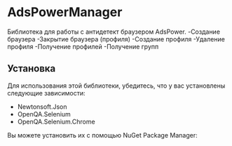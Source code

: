 ﻿# AdsPowerManager
Библиотека для работы с антидетект браузером AdsPower.
-Создание браузера
-Закрытие браузера (профиля)
-Создание профиля
-Удаление профиля
-Получение профилей
-Получение групп

## Установка

Для использования этой библиотеки, убедитесь, что у вас установлены следующие зависимости:

- Newtonsoft.Json
- OpenQA.Selenium
- OpenQA.Selenium.Chrome

Вы можете установить их с помощью NuGet Package Manager:

